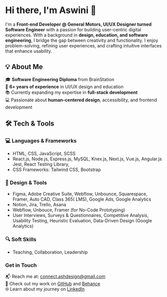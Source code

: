 # Hi there, I'm Aswini 👋  

I'm a **Front-end Developer @ General Motors, UI/UX Designer turned Software Engineer** with a passion for building user-centric digital experiences. With a background in **design, education, and software engineering**, I bridge the gap between creativity and functionality. I enjoy problem-solving, refining user experiences, and crafting intuitive interfaces that enhance usability.  

## 💡 About Me  
🎓 **Software Engineering Diploma** from BrainStation  
🎨 **6+ years of experience** in UI/UX design and education  
📚 Currently expanding my expertise in **full-stack development**  
💻 Passionate about **human-centered design**, accessibility, and frontend development  

## 🛠️ Tech & Tools  
### 💻 Languages & Frameworks  
- HTML, CSS, JavaScript, SCSS
- React.js, Node.js, Express.js, MySQL, Knex.js, Next.js, Vue.js, Angular.js
 Jest, React Testing Library,
- CSS Frameworks: Tailwind CSS, Bootstrap 


### 🎨 Design & Tools  
- Figma, Adobe Creative Suite, Webflow, Unbounce, Squarespace, Framer, Auto CAD,  Class 365( LMS), Google Ads, Google Analytics
- Notion, Jira, Trello, Asana
- Webflow, Unbouce, Framer (for No-Code Prototyping)
- User Interviews, Surveys & Questionnaires, Competitive Analysis, Usability Testing, Heuristic Evaluation, Data-Driven Design (Google Analytics)


### 🔍 Soft Skills  
- Teaching, Collaboration, Leadership

### Get in Touch
📬 Reach me at: [connect.ashdesign@gmail.com](mailto:connect.ashdesign@gmail.com)  
🔗 Check out my work on [GitHub](https://github.com/ashuiux) and [Behance](https://www.behance.net/aswini)  
🌐 Learn about my journey on [LinkedIn](https://www.linkedin.com/in/aswiniviswanath/)  
